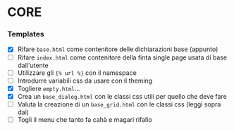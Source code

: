 #  CORE
### Templates
- [x] Rifare `base.html` come contenitore delle dichiarazioni base (appunto)
- [ ] Rifare `index.html` come contenitore della finta single page usata di base dall'utente
- [ ] Utilizzare gli `{% url %}` con il namespace
- [ ] Introdurre variabili css da usare con il theming
- [x] Togliere `empty.html`...
- [x] Crea un `base_dialog.html` con le classi css utili per quello che deve fare
- [ ] Valuta la creazione di un `base_grid.html` con le classi css (leggi sopra dai)
- [ ] Togli il menu che tanto fa cahà e magari rifallo